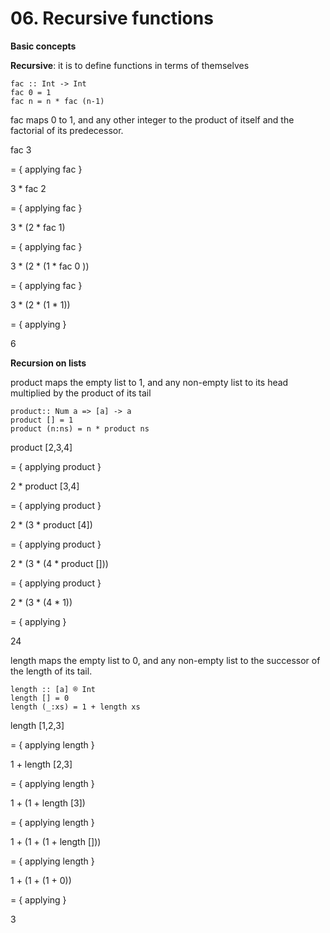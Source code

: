 # 06. Recursive functions

**Basic concepts**

**Recursive**: it is to define functions in terms of themselves

```
fac :: Int -> Int
fac 0 = 1
fac n = n * fac (n-1)
```

fac maps 0 to 1, and any other integer to the product of itself and the factorial of its predecessor.

fac 3

= { applying fac }

3 * fac 2

= { applying fac }

3 * (2 * fac 1)

= { applying fac }

3 * (2 * (1 * fac 0 ))

= { applying fac }

3 * (2 * (1 * 1))

= { applying }

6

**Recursion on lists**

product maps the empty list to 1, and any non-empty list to its head multiplied by the product of its tail

```
product:: Num a => [a] -> a
product [] = 1
product (n:ns) = n * product ns
```

product [2,3,4]

= { applying product }

2 * product [3,4]

= { applying product }

2 * (3 * product [4])

= { applying product }

2 * (3 * (4 * product []))

= { applying product }

2 * (3 * (4 * 1))

= { applying }

24

length maps the empty list to 0, and any non-empty list to the successor of the length of its tail.
```
length :: [a] ® Int
length [] = 0
length (_:xs) = 1 + length xs
```

length [1,2,3]

= { applying length }

1 + length [2,3]

= { applying length }

1 + (1 + length [3])

= { applying length }

1 + (1 + (1 + length []))

= { applying length }

1 + (1 + (1 + 0))

= { applying }

3
